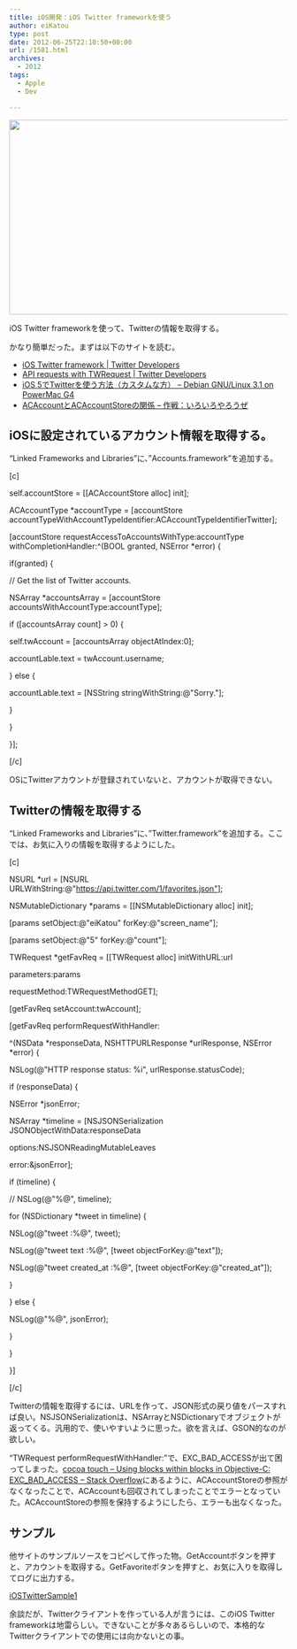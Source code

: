 ```yaml
---
title: iOS開発：iOS Twitter frameworkを使う
author: eiKatou
type: post
date: 2012-06-25T22:10:50+00:00
url: /1581.html
archives:
  - 2012
tags:
  - Apple
  - Dev

---
```

[<img src="http://eikatou.net/blog/wp-content/blog/uploads/2012/06/20120626a.png" alt="" title="20120626a" width="509" height="352" class="alignnone size-full wp-image-1584" srcset="/uploads/2012/06/20120626a.png 509w, /blog/uploads/2012/06/20120626a-300x207.png 300w, /blog/uploads/2012/06/20120626a-433x300.png 433w" sizes="(max-width: 509px) 100vw, 509px" />][1]
  
iOS Twitter frameworkを使って、Twitterの情報を取得する。

かなり簡単だった。まずは以下のサイトを読む。

  * [iOS Twitter framework | Twitter Developers][2]
  * [API requests with TWRequest | Twitter Developers][3]
  * [iOS 5でTwitterを使う方法（カスタムな方） &#8211; Debian GNU/Linux 3.1 on PowerMac G4][4]
  * [ACAccountとACAccountStoreの関係 &#8211; 作戦：いろいろやろうぜ][5]

<!--more-->

## iOSに設定されているアカウント情報を取得する。

&#8220;Linked Frameworks and Libraries&#8221;に、&#8221;Accounts.framework&#8221;を追加する。
  
[c]
  
self.accountStore = [[ACAccountStore alloc] init];
  
ACAccountType *accountType = [accountStore accountTypeWithAccountTypeIdentifier:ACAccountTypeIdentifierTwitter];

[accountStore requestAccessToAccountsWithType:accountType withCompletionHandler:^(BOOL granted, NSError *error) {
      
if(granted) {
          
// Get the list of Twitter accounts.
          
NSArray *accountsArray = [accountStore accountsWithAccountType:accountType];

if ([accountsArray count] > 0) {
              
self.twAccount = [accountsArray objectAtIndex:0];
              
accountLable.text = twAccount.username;
          
} else {
              
accountLable.text = [NSString stringWithString:@"Sorry."];
          
}
      
}
  
}];
  
[/c] 

OSにTwitterアカウントが登録されていないと、アカウントが取得できない。

## Twitterの情報を取得する

&#8220;Linked Frameworks and Libraries&#8221;に、&#8221;Twitter.framework&#8221;を追加する。ここでは、お気に入りの情報を取得するようにした。
  
[c]
  
NSURL *url = [NSURL URLWithString:@"https://api.twitter.com/1/favorites.json"];

NSMutableDictionary *params = [[NSMutableDictionary alloc] init];
  
[params setObject:@"eiKatou" forKey:@"screen_name"];
  
[params setObject:@"5" forKey:@"count"];

TWRequest *getFavReq = [[TWRequest alloc] initWithURL:url
                                             
parameters:params
                                          
requestMethod:TWRequestMethodGET];
  
[getFavReq setAccount:twAccount];

[getFavReq performRequestWithHandler:
   
^(NSData \*responseData, NSHTTPURLResponse \*urlResponse, NSError *error) {
       
NSLog(@"HTTP response status: %i", urlResponse.statusCode);

if (responseData) {
           
NSError *jsonError;
           
NSArray *timeline = [NSJSONSerialization JSONObjectWithData:responseData
                                                               
options:NSJSONReadingMutableLeaves
                                                                 
error:&jsonError];
           
if (timeline) {
  
// NSLog(@"%@", timeline);
               
for (NSDictionary *tweet in timeline) {
                   
NSLog(@"tweet :%@", tweet);
                   
NSLog(@"tweet text :%@", [tweet objectForKey:@"text"]);
                   
NSLog(@"tweet created\_at :%@", [tweet objectForKey:@"created\_at"]);

}

} else {
               
NSLog(@"%@", jsonError);
           
}
       
}
  
}]
  
[/c] 

Twitterの情報を取得するには、URLを作って、JSON形式の戻り値をパースすれば良い。NSJSONSerializationは、NSArrayとNSDictionaryでオブジェクトが返ってくる。汎用的で、使いやすいように思った。欲を言えば、GSON的なのが欲しい。

&#8220;TWRequest performRequestWithHandler:&#8221;で、EXC\_BAD\_ACCESSが出て困ってしまった。[cocoa touch &#8211; Using blocks within blocks in Objective-C: EXC\_BAD\_ACCESS &#8211; Stack Overflow][6]にあるように、ACAccountStoreの参照がなくなったことで、ACAccountも回収されてしまったことでエラーとなっていた。ACAccountStoreの参照を保持するようにしたら、エラーも出なくなった。

## サンプル

他サイトのサンプルソースをコピペして作った物。GetAccountボタンを押すと、アカウントを取得する。GetFavoriteボタンを押すと、お気に入りを取得してログに出力する。
  
[iOSTwitterSample1][7]

余談だが、Twitterクライアントを作っている人が言うには、このiOS Twitter frameworkは地雷らしい。できないことが多々あるらしいので、本格的なTwitterクライアントでの使用には向かないとの事。

 [1]: http://eikatou.net/blog/wp-content/blog/uploads/2012/06/20120626a.png
 [2]: https://dev.twitter.com/docs/ios
 [3]: https://dev.twitter.com/docs/ios/making-api-requests-twrequest
 [4]: http://d.hatena.ne.jp/paraches/20111205
 [5]: http://d.hatena.ne.jp/kykomi/20120418/1334751506
 [6]: http://stackoverflow.com/questions/8662156/using-blocks-within-blocks-in-objective-c-exc-bad-access
 [7]: http://eikatou.net/blog/wp-content/blog/uploads/2012/06/iOSTwitterSample1.zip
